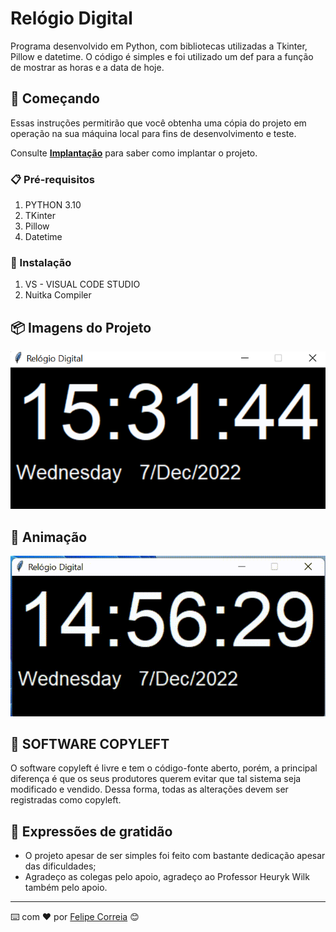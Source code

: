 # Relógio Digital

Programa desenvolvido em Python, com bibliotecas utilizadas a Tkinter, Pillow e datetime.
O código é simples e foi utilizado um def para a função de mostrar as horas e a data de hoje.

## 🚀 Começando

Essas instruções permitirão que você obtenha uma cópia do projeto em operação na sua máquina local para fins de desenvolvimento e teste.

Consulte **[Implantação](#-implanta%C3%A7%C3%A3o)** para saber como implantar o projeto.

### 📋 Pré-requisitos

1. PYTHON 3.10
2. TKinter
3. Pillow
4. Datetime

### 🔧 Instalação

1. VS - VISUAL CODE STUDIO
2. Nuitka Compiler

## 📦 Imagens do Projeto

<img src="./Imagem 2.png">

## 📌 Animação

<img src="./Imagem 1.gif"> 

## 📄 SOFTWARE COPYLEFT

O software copyleft é livre e tem o código-fonte aberto, porém, a principal diferença é que os seus produtores querem evitar que tal sistema seja modificado e vendido. Dessa forma, todas as alterações devem ser registradas como copyleft.

## 🎁 Expressões de gratidão

* O projeto apesar de ser simples foi feito com bastante dedicação apesar das dificuldades; 
* Agradeço as colegas pelo apoio, agradeço ao Professor Heuryk Wilk também pelo apoio.

---
⌨️ com ❤️ por [Felipe Correia](https://gist.github.com/seugithub) 😊
